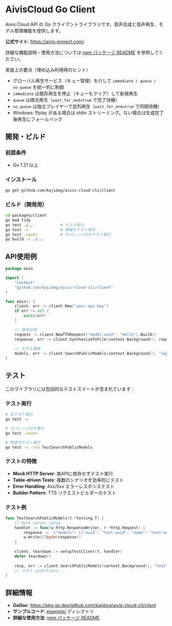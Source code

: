 # AivisCloud Go Client

Aivis Cloud API の Go クライアントライブラリです。音声合成と音声再生、モデル管理機能を提供します。

**公式サイト**: https://aivis-project.com/

詳細な機能説明・使用方法については [npm パッケージ README](../npm/README.md) を参照してください。

実装上の要点（埋め込み利用時のヒント）
- グローバル再生サービス（キュー管理）を介して `immediate / queue / no_queue` を統一的に制御
- `immediate` は既存再生を停止（キューもクリア）して新規再生
- `queue` は順次再生（`wait_for_end=true` で完了待機）
- `no_queue` は独立プレイヤーで並列再生（`wait_for_end=true` で同期待機）
- Windows: ffplay がある場合は stdin ストリーミング。ない場合は生成完了後再生にフォールバック

## 開発・ビルド

### 前提条件

- Go 1.21 以上

### インストール

```bash
go get github.com/kajidog/aivis-cloud-cli/client
```

### ビルド（開発用）

```bash
cd packages/client
go mod tidy
go test ./...           # テスト実行
go test -v              # 詳細なテスト実行
go test -cover          # カバレッジ付きテスト実行
go build -v ./...
```

## API使用例

```go
package main

import (
    "context"
    "github.com/kajidog/aivis-cloud-cli/client"
)

func main() {
    client, err := client.New("your-api-key")
    if err != nil {
        panic(err)
    }

    // 音声合成
    request := client.NewTTSRequest("model-uuid", "Hello").Build()
    response, err := client.SynthesizeToFile(context.Background(), request, "output.wav")
    
    // モデル検索
    models, err := client.SearchPublicModels(context.Background(), "Japanese")
}
```

## テスト

このライブラリには包括的なテストスイートが含まれています：

### テスト実行

```bash
# 全テスト実行
go test -v

# カバレッジ付き実行
go test -cover

# 特定のテスト実行
go test -v -run TestSearchPublicModels
```

### テストの特徴

- **Mock HTTP Server**: 実APIに依存せずテスト実行
- **Table-driven Tests**: 複数のシナリオを効率的にテスト
- **Error Handling**: 4xx/5xx エラーレスポンステスト
- **Builder Pattern**: TTS リクエストビルダーのテスト

### テスト例

```go
func TestSearchPublicModels(t *testing.T) {
    // Mock server setup
    handler := func(w http.ResponseWriter, r *http.Request) {
        response := `{"models": [{"uuid": "test-uuid", "name": "test-model"}], "total": 1}`
        w.Write([]byte(response))
    }
    
    client, teardown := setupTestClient(t, handler)
    defer teardown()
    
    resp, err := client.SearchPublicModels(context.Background(), "test")
    // テスト assertions...
}
```

## 詳細情報

- **GoDoc**: https://pkg.go.dev/github.com/kajidog/aivis-cloud-cli/client
- **サンプルコード**: [example/](./example/) ディレクトリ
- **詳細な使用方法**: [npm パッケージ README](../npm/README.md)
